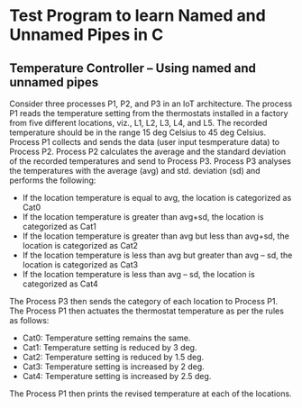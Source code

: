 # Test Program to learn Named and Unnamed Pipes in C

## Temperature Controller – Using named and unnamed pipes

Consider three processes P1, P2, and P3 in an IoT architecture. The process P1 reads the
temperature setting from the thermostats installed in a factory from five different
locations, viz., L1, L2, L3, L4, and L5. The recorded temperature should be in the range 15
deg Celsius to 45 deg Celsius. Process P1 collects and sends the data (user input
tesmperature data) to Process P2. Process P2 calculates the average and the standard
deviation of the recorded temperatures and send to Process P3. Process P3 analyses the
temperatures with the average (avg) and std. deviation (sd) and performs the following:

* If the location temperature is equal to avg, the location is categorized as Cat0
* If the location temperature is greater than avg+sd, the location is categorized as Cat1
* If the location temperature is greater than avg but less than avg+sd, the location is categorized as Cat2
* If the location temperature is less than avg but greater than avg – sd, the location is categorized as Cat3
* If the location temperature is less than avg – sd, the location is categorized as Cat4

The Process P3 then sends the category of each location to Process P1.
The Process P1 then actuates the thermostat temperature as per the rules as follows:
* Cat0: Temperature setting remains the same.
* Cat1: Temperature setting is reduced by 3 deg.
* Cat2: Temperature setting is reduced by 1.5 deg.
* Cat3: Temperature setting is increased by 2 deg.
* Cat4: Temperature setting is increased by 2.5 deg.

The Process P1 then prints the revised temperature at each of the locations.
